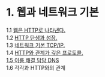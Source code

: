 # 1. 웹과 네트워크 기본

1.1 [웹은 HTTP로 나타낸다.](1.1-http-..md)  
1.2 [HTTP 탄생과 성장.](1.2-http.md)  
1.3 [네트워크 기본 TCP/IP.](1.3-tcp-ip.md)  
1.4 [HTTP와 관계가 깊은 프로토콜.](1.4-http-ip-tcp-dns.md)  
[1.5 이름 해결 담당 DNS](1.5.md)  
1.6 각각과 HTTP와의 관계

